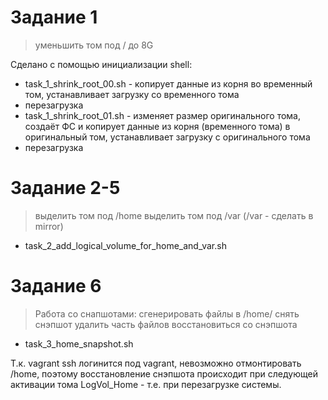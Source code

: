 # Задание 1

> уменьшить том под / до 8G

Сделано с помощью инициализации shell:
* task_1_shrink_root_00.sh - копирует данные из корня во временный том, устанавливает загрузку со временного тома
* перезагрузка
* task_1_shrink_root_01.sh - изменяет размер оригинального тома, создаёт ФС и копирует данные из корня (временного тома) в оригинальный том, устанавливает загрузку с оригинального тома
* перезагрузка

# Задание 2-5

> выделить том под /home
> выделить том под /var (/var - сделать в mirror)

* task_2_add_logical_volume_for_home_and_var.sh


# Задание 6

> Работа со снапшотами:
> сгенерировать файлы в /home/
> снять снэпшот
> удалить часть файлов
> восстановиться со снэпшота


* task_3_home_snapshot.sh

Т.к. vagrant ssh логинится под vagrant, невозможно отмонтировать
/home, поэтому восстановление снэпшота происходит при следующей
активации тома LogVol_Home - т.е. при перезагрузке системы.
